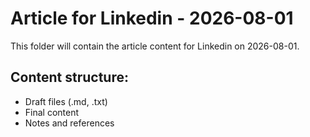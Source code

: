 # Article for Linkedin - 2026-08-01

This folder will contain the article content for Linkedin on 2026-08-01.

## Content structure:
- Draft files (.md, .txt)
- Final content
- Notes and references
